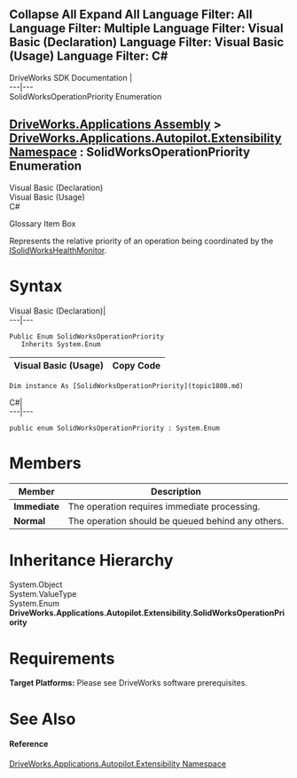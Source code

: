        

 Collapse All Expand All  Language Filter: All  Language Filter: Multiple  Language Filter: Visual Basic (Declaration) Language Filter: Visual Basic (Usage) Language Filter: C#  
---  
DriveWorks SDK Documentation  |   
---|---  
SolidWorksOperationPriority Enumeration   
  
[DriveWorks.Applications Assembly](topic13.md) > [DriveWorks.Applications.Autopilot.Extensibility Namespace](topic1633.md) : SolidWorksOperationPriority Enumeration  
---  
  
Visual Basic (Declaration)    
Visual Basic (Usage)    
C# 

Glossary Item Box

Represents the relative priority of an operation being coordinated by the [ISolidWorksHealthMonitor](topic1741.md). 

# Syntax

Visual Basic (Declaration)|   
---|---  
      
    
    Public Enum SolidWorksOperationPriority 
       Inherits System.Enum  
  
Visual Basic (Usage)| Copy Code  
---|---  
      
    
    Dim instance As [SolidWorksOperationPriority](topic1808.md)  
  
C#|   
---|---  
      
    
    public enum SolidWorksOperationPriority : System.Enum   
  
# Members

Member| Description  
---|---  
**Immediate**|  The operation requires immediate processing.  
**Normal**|  The operation should be queued behind any others.  
  
# Inheritance Hierarchy

System.Object  
System.ValueType  
System.Enum  
**DriveWorks.Applications.Autopilot.Extensibility.SolidWorksOperationPriority**  


# Requirements

**Target Platforms:** Please see DriveWorks software prerequisites.

# See Also

#### Reference

[DriveWorks.Applications.Autopilot.Extensibility Namespace](topic1633.md)


